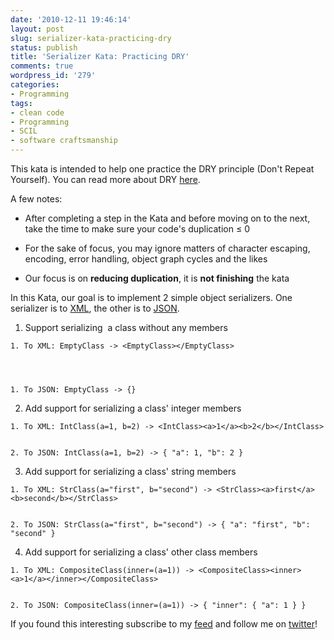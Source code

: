 ```yaml
---
date: '2010-12-11 19:46:14'
layout: post
slug: serializer-kata-practicing-dry
status: publish
title: 'Serializer Kata: Practicing DRY'
comments: true
wordpress_id: '279'
categories:
- Programming
tags:
- clean code
- Programming
- SCIL
- software craftsmanship
---
```


This kata is intended to help one practice the DRY principle (Don't Repeat Yourself). You can read more about DRY [here](http://www.codelord.net/tag/dry/).

A few notes:



	
  * After completing a step in the Kata and before moving on to the next, take the time to make sure your code's duplication ≤ 0

	
  * For the sake of focus, you may ignore matters of character escaping, encoding, error handling, object graph cycles and the likes

	
  * Our focus is on **reducing duplication**, it is **not finishing** the kata


In this Kata, our goal is to implement 2 simple object serializers. One serializer is to [XML](http://en.wikipedia.org/wiki/XML), the other is to [JSON](http://en.wikipedia.org/wiki/JSON).



	
  1. Support serializing  a class without any members

	
    1. To XML: EmptyClass -> <EmptyClass></EmptyClass>



	
    1. To JSON: EmptyClass -> {}




	
  2. Add support for serializing a class' integer members

	
    1. To XML: IntClass(a=1, b=2) -> <IntClass><a>1</a><b>2</b></IntClass>

	
    2. To JSON: IntClass(a=1, b=2) -> { "a": 1, "b": 2 }




	
  3. Add support for serializing a class' string members

	
    1. To XML: StrClass(a="first", b="second") -> <StrClass><a>first</a><b>second</b></StrClass>

	
    2. To JSON: StrClass(a="first", b="second") -> { "a": "first", "b": "second" }




	
  4. Add support for serializing a class' other class members

	
    1. To XML: CompositeClass(inner=(a=1)) -> <CompositeClass><inner><a>1</a></inner></CompositeClass>

	
    2. To JSON: CompositeClass(inner=(a=1)) -> { "inner": { "a": 1 } }





If you found this interesting subscribe to my [feed](http://feeds.feedburner.com/TheCodeDump) and follow me on [twitter](http://twitter.com/avivby)!
